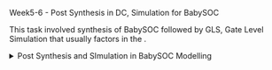 Week5-6 - Post Synthesis in DC, Simulation for BabySOC

This task involved synthesis of BabySOC followed by GLS, Gate Level Simulation that usually factors in the .

<details>
  <Summary> Post Synthesis and SImulation in BabySOC Modelling</Summary>
  
  - **What is Pre and Post Synthesis Simulations, what is the difference?**
    - Pre-Synthesis Simulation is simulation that is done to verify fundamental functionality of the design, according to its defined RTL code.
    - Pre-Synthesis Simulation does not account for any gate delays, it has zero delays, and every event happens on the clock edges that it is defined on and gets triggered by.
    - During Synthesis, the library files for the particular technology PDK are read in and used to map the RTL, therefore creating a synthesised netlist.
    - Therefore, post-synthesis simulation is one that uses this gate-level netlist that contains the design translated into gate-level, which can now simulate the functionality with the timing of it.
    - GLS hence can recognise any timing violations, bugs and any synthesis-simulation mismatches that the designer caused in the RTL code written like inferred latches due to missing cases, defaults, else blocks etc.
    - This is a dynamic method of ensuring RTL, synthesised netlist are aligned to the design specifications, with timing applied to it.

  - **Conversion of .lib files to .db files**
    - The files avsddac.lib, avsdpll.lib and sky130_fd_sc_hd__tt_025C_1v80.lib( needs to be taken from the [This](https://github.com/efabless/skywater-pdk-libs-sky130_fd_sc_hd/tree/master/timing) repository, using the command below
      - wget https://raw.githubusercontent.com/efabless/skywater-pdk-libs-sky130_fd_sc_hd/master/timing/sky130_fd_sc_hd__tt_025C_1v80.lib
    - These library files then need to be converted to .db files using follwing steps:
      - cd Desktop/aakarshitha/VSDBabySoC/src/lib
      - lc_shell (to launch liberty shell)
      - read_lib avsddac.lib (similarly for other two files)
      - write_lib avsddac -format db -output avsddac.db
    - Here, in this step, I faced lot of issues in the sky130_fd_sc_hd__tt_025C_1v80.lib file, with braces formatting, and some specifications, which gave errors and warnings that prevented me from this conversion.
    - I wrote python scripts and used sed or awk commands to solve these issues to reformat the .lib file to be correct, all which are discussed below in the bugs section.
  - **Synthesis using DC-Design Compiler**
    - These are the commands used to perform synthesis process using Synopsys Design Compiler.
      - cd Desktop/aakarshitha/VSDBabySoC/src/lib
      - dc_shell (Launch DC shell)
      - set target_library /home/aakarshitha/VSDBabySoC/src/lib/sky130_fd_sc_hd__tt_025C_1v80.db
      - set link_library {* /home/aakarshitha/VSDBabySoC/src/lib/sky130_fd_sc_hd__tt_025C_1v80.db /home/aakarshitha/VSDBabySoC/src/lib/avsdpll.db /home/aakarshitha/VSDBabySoC/src/lib/avsddac.db}
      - set search_path {/home/aakarshitha/VSDBabySoC/src/include /home/bhaskar/vsd/VSDBabySOC/VSDBabySoC/src/module}
      - read_file {sandpiper_gen.vh  sandpiper.vh  sp_default.vh  sp_verilog.vh clk_gate.v rvmyth.v rvmyth_gen.v vsdbabysoc.v} -autoread -top vsdbabysoc
      - link
      - compile_ultra
      - write_file -format verilog -hierarchy -output /home/aakarshitha/VSDBabySoC/output/vsdbabysoc_net.v
      - report_qor > report_qor.txt
  - **Post Synthesis GLS Simulation**
    - Use these commands below:
      - cd Desktop/aakarshitha/VSDBabySoC/
      - iverilog -DFUNCTIONAL -DUNIT_DELAY=#1 -o ./output/post_synth_sim.out ./src/gls_model/primitives.v ./src/gls_model/sky130_fd_sc_hd.v ./output/vsdbabysoc_net.v ./src/module/avsdpll.v ./src/module/avsddac.v ./src/module/testbench.v
      - cd Desktop/aakarshitha/VSDBabySoC/output/
      - ./post_synth_sim.out
      - gtkwave dump.vcd


  
  
  
  </details>
